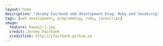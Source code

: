 ```yaml
---
layout: home
description: "Jeremy Fairbank web development blog. Ruby and JavaScript development along with software development musings."
tags: [web development, programming, ruby, javascript]
image:
  feature: hawaii-1.jpg
  credit: Jeremy Fairbank
  creditlink: http://jfairbank.github.io
---
```

